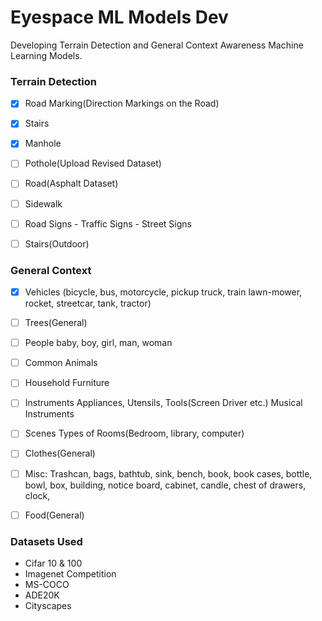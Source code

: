 # Eyespace ML Models Dev
Developing Terrain Detection and General Context Awareness Machine Learning Models.

### Terrain Detection 

- [X] Road Marking(Direction Markings on the Road)
- [X] Stairs
- [X] Manhole
- [ ] Pothole(Upload Revised Dataset)
- [ ] Road(Asphalt Dataset)
- [ ] Sidewalk 
- [ ] Road Signs - Traffic Signs - Street Signs
- [ ] Stairs(Outdoor)


### General Context 

- [X] Vehicles (bicycle, bus, motorcycle, pickup truck, train
lawn-mower, rocket, streetcar, tank, tractor)
- [ ] Trees(General) 
- [ ] People
baby, boy, girl, man, woman 
- [ ] Common Animals
- [ ] Household Furniture 
- [ ] Instruments
Appliances, Utensils, Tools(Screen Driver etc.) Musical Instruments

- [ ] Scenes
Types of Rooms(Bedroom, library, computer)
- [ ] Clothes(General)
- [ ] Misc: Trashcan, bags, bathtub, sink, bench, book, book cases, bottle, bowl, box, building, notice board, cabinet, candle, chest of drawers, clock, 
- [ ] Food(General)


### Datasets Used

* Cifar 10 & 100
* Imagenet Competition 
* MS-COCO
* ADE20K
* Cityscapes

